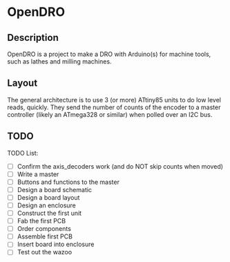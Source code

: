 # OpenDRO

## Description
OpenDRO is a project to make a DRO with Arduino(s) for machine tools, such as
lathes and milling machines.

## Layout
The general architecture is to use 3 (or more) ATtiny85 units to do low level
reads, quickly. They send the number of counts of the encoder to a master
controller (likely an ATmega328 or similar) when polled over an I2C bus.

## TODO
TODO List:

- [ ] Confirm the axis_decoders work (and do NOT skip counts when moved)
- [ ] Write a master
-   [ ] Buttons and functions to the master
- [ ] Design a board schematic
- [ ] Design a board layout
- [ ] Design an enclosure
- [ ] Construct the first unit
-   [ ] Fab the first PCB
-   [ ] Order components
-   [ ] Assemble first PCB
-   [ ] Insert board into enclosure
-   [ ] Test out the wazoo

